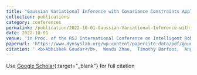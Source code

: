 ```yaml
---
title: "Gaussian Variational Inference with Covariance Constraints Applied to Range-only Localization"
collection: publications
category: conferences
permalink: /publication/2022-10-01-Gaussian-Variational-Inference-with-Covariance-Constraints-Applied-to-Range-only-Localization
date: 2022-10-01
venue: 'in Proc. of the RSJ International Conference on Intelligent Robots and Systems (IROS)'
paperurl: 'https://www.dynsyslab.org/wp-content/papercite-data/pdf/goudar-iros22.pdf'
citation: ' <b>Abhishek Goudar</b>,  Wenda Zhao,  Timothy Barfoot,  Angela Schoellig, &quot;Gaussian Variational Inference with Covariance Constraints Applied to Range-only Localization.&quot;'
---
```

Use [Google Scholar](https://scholar.google.com/scholar?q=Gaussian+Variational+Inference+with+Covariance+Constraints+Applied+to+Range+only+Localization){:target="_blank"} for full citation